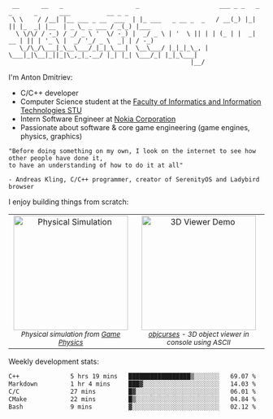 ```
 __      __   _                    _                      ___ _ _   _  _      _      ___          __ _ _     
 \ \    / /__| |__ ___ _ __  ___  | |_ ___   _ __ _  _   / __(_) |_| || |_  _| |__  | _ \_ _ ___ / _(_) |___ 
  \ \/\/ / -_) / _/ _ \ '  \/ -_) |  _/ _ \ | '  \ || | | (_ | |  _| __ | || | '_ \ |  _/ '_/ _ \  _| | / -_)
   \_/\_/\___|_\__\___/_|_|_\___|  \__\___/ |_|_|_\_, |  \___|_|\__|_||_|\_,_|_.__/ |_| |_| \___/_| |_|_\___|
                                                  |__/                                                       
```

I'm Anton Dmitriev:
* C/C++ developer 
* Computer Science student at the [Faculty of Informatics and Information Technologies STU](https://www.fiit.stuba.sk/en.html?page_id=749)
* Intern Software Engineer at [Nokia Corporation](https://www.nokia.com/)
* Passionate about software & core game engineering (game engines, physics, graphics)

```
"Before doing something on my own, I look on the internet to see how other people have done it,  
to have an understanding of how to do it at all"

- Andreas Kling, C/C++ programmer, creator of SerenityOS and Ladybird browser
```


I enjoy building things from scratch:

<div align="center">
  <table>
    <tr>
      <td align="center" valign="top">
        <a href="https://github.com/admtrv/PhysicalBasicsComputerGames/">
          <img src="https://github.com/admtrv/PhysicalBasicsComputerGames/raw/main/resources/plane.gif" height="225" alt="Physical Simulation" />
        </a><br/>
        <sub><i>Physical simulation from <a href="https://github.com/admtrv/PhysicalBasicsComputerGames/">Game Physics</a></i></sub>
      </td>
      <td align="center" valign="top">
        <a href="https://github.com/admtrv/objcurses">
          <img src="https://github.com/admtrv/objcurses/raw/main/resources/images/demo.gif" height="225" alt="3D Viewer Demo" />
        </a><br/>
        <sub><i><a href="https://github.com/admtrv/objcurses">objcurses</a> - 3D object viewer in console using ASCII</i></sub>
      </td>
    </tr>
  </table>
</div>

Weekly development stats:
<!--START_SECTION:waka-->

```txt
C++              5 hrs 19 mins   █████████████████▒░░░░░░░   69.07 %
Markdown         1 hr 4 mins     ███▓░░░░░░░░░░░░░░░░░░░░░   14.03 %
C/C              27 mins         █▓░░░░░░░░░░░░░░░░░░░░░░░   06.01 %
CMake            22 mins         █▒░░░░░░░░░░░░░░░░░░░░░░░   04.84 %
Bash             9 mins          ▓░░░░░░░░░░░░░░░░░░░░░░░░   02.12 %
```

<!--END_SECTION:waka-->
